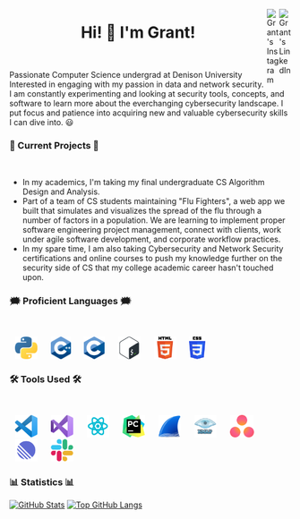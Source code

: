 </a><a href="https://www.linkedin.com/in/grant-gutterman/" target="_blank" rel="nofollow"><img align="right" alt="Grant's LinkedIn" width="22px" src="https://cdn.jsdelivr.net/npm/simple-icons@v3/icons/linkedin.svg" /></a><a href="https://www.instagram.com/grantgutterman/" target="_blank" rel="nofollow"><img align="right" alt="Grant's Instagram" width="22px" src="https://cdn.jsdelivr.net/npm/simple-icons@v3/icons/instagram.svg" /></a>

<h1 align="center">Hi! 👋 I'm Grant!</h1>

<br>

<p align="left">
  Passionate Computer Science undergrad at Denison University 
<br>
  Interested in engaging with my passion in data and network security. 
<br>
  I am constantly experimenting and looking at security tools, concepts, and software to learn more about the everchanging cybersecurity landscape. I put focus and patience into acquiring new and valuable cybersecurity skills I can dive into. 😃
</p>
<h3>
🔬 Current Projects 🔬
</h3>  
<br>
<ul>
  <li>In my academics, I'm taking my final undergraduate CS Algorithm Design and Analysis.</li>
  <li>Part of a team of CS students maintaining "Flu Fighters", a web app we built that simulates and visualizes the spread of the flu through a number of factors in a population. We are learning to implement proper software engineering project management, connect with clients, work under agile software development, and corporate workflow practices.</li>
  <li>In my spare time, I am also taking Cybersecurity and Network Security certifications and online courses to push my knowledge further on the security side of CS that my college academic career hasn't touched upon.</li>
</ul>
<h3>
  🗯️ Proficient Languages 🗯️
</h3>
<br>
<p>
  <img src="https://github.com/shaurya-src/shaurya-src/blob/main/Assets/python.png" height=40 hspace=10>
  <img src="https://github.com/shaurya-src/shaurya-src/blob/main/Assets/cpp.png" height=40 hspace=10>
  <img src="https://github.com/grantquo/grantquo/blob/98dd28a0d832e2ea03e7694569959e564633f892/C_Programming_Language.svg.png" height=40 hspace=10>
  <img src="https://github.com/grantquo/grantquo/blob/98dd28a0d832e2ea03e7694569959e564633f892/Bash_Logo_Colored.svg.png" height=40 hspace=10>
  <img src="https://github.com/grantquo/grantquo/blob/98dd28a0d832e2ea03e7694569959e564633f892/HTML5_logo_and_wordmark.svg.png" height=40 hspace=10>
  <img src="https://github.com/grantquo/grantquo/blob/98dd28a0d832e2ea03e7694569959e564633f892/CSS3_logo_and_wordmark.svg.png" height=40 hspace=10>
</p>

<h3>
  🛠️ Tools Used 🛠️
</h3>
<br>
<p>
  <img src="https://github.com/grantquo/grantquo/blob/3b275f246275e70bf30117319c1ff73bc81c2b16/Visual_Studio_Code_1.35_icon.svg.png" height=40 hspace=10>
  <img src="https://github.com/grantquo/grantquo/blob/3b275f246275e70bf30117319c1ff73bc81c2b16/Visual_Studio_Icon_2019.svg.png" height=40 hspace=10>
  <img src="https://github.com/grantquo/grantquo/blob/main/react%20logo.png" height=40 hspace=10>
  <img src="https://github.com/grantquo/grantquo/blob/3b275f246275e70bf30117319c1ff73bc81c2b16/PyCharm_Icon.svg.png" height=40 hspace=10>
  <img src="https://github.com/grantquo/grantquo/blob/main/Wireshark_icon_new.png" height=40 hspace=10>
  <img src="https://github.com/grantquo/grantquo/blob/main/nmap-logo-256x256-1.png" height=40 hspace=10>
  <img src="https://github.com/grantquo/grantquo/blob/main/asana%20logo.png" height=40 hspace=10>
  <img src="https://github.com/grantquo/grantquo/blob/main/linear%20logo.png" height=40 hspace=10>
  <img src="https://github.com/grantquo/grantquo/blob/3b275f246275e70bf30117319c1ff73bc81c2b16/Slack_icon_2019.svg.png" height=40 hspace=10>
</p>

<h3>
  📊 Statistics 📊
</h3>

[![GitHub Stats](https://github-readme-stats.vercel.app/api?username=grantquo&show_icons=true&theme=dark)](https://github.com/grantquo/github-readme-stats)
[![Top GitHub Langs](https://github-readme-stats.vercel.app/api/top-langs/?username=grantquo&layout=pie&theme=dark)](https://github.com/grantquo/github-readme-stats)
